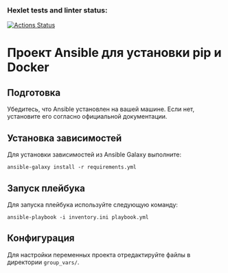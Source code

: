 ### Hexlet tests and linter status:
[![Actions Status](https://github.com/Leming1488/devops-for-programmers-project-76/actions/workflows/hexlet-check.yml/badge.svg)](https://github.com/Leming1488/devops-for-programmers-project-76/actions)

# Проект Ansible для установки pip и Docker

## Подготовка

Убедитесь, что Ansible установлен на вашей машине. Если нет, установите его согласно официальной документации.

## Установка зависимостей

Для установки зависимостей из Ansible Galaxy выполните:

    ansible-galaxy install -r requirements.yml

## Запуск плейбука

Для запуска плейбука используйте следующую команду:

    ansible-playbook -i inventory.ini playbook.yml

## Конфигурация

Для настройки переменных проекта отредактируйте файлы в директории `group_vars/`.
